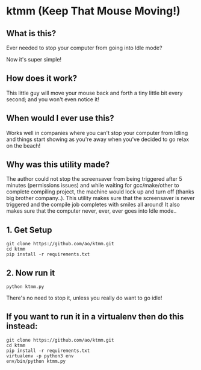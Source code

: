 # ktmm (Keep That Mouse Moving!)


## What is this?
Ever needed to stop your computer from going into Idle mode?

Now it's super simple!

## How does it work?
This little guy will move your mouse back and forth a tiny little bit every second; and you won't even notice it!

## When would I ever use this?
Works well in companies where you can't stop your computer from Idling and things start showing as you're away when you've decided to go relax on the beach!

## Why was this utility made?
The author could not stop the screensaver from being triggered after 5 minutes (permissions issues) and while waiting for gcc/make/other to complete compiling project, the machine would lock up and turn off (thanks big brother company..).
This utility makes sure that the screensaver is never triggered and the compile job completes with smiles all around!
It also makes sure that the computer never, ever, ever goes into Idle mode..

## 1. Get Setup

```
git clone https://github.com/ao/ktmm.git
cd ktmm
pip install -r requirements.txt
```

## 2. Now run it
`python ktmm.py`

There's no need to stop it, unless you really do want to go idle!


## If you want to run it in a virtualenv then do this instead:

```
git clone https://github.com/ao/ktmm.git
cd ktmm
pip install -r requirements.txt
virtualenv -p python3 env
env/bin/python ktmm.py
```
